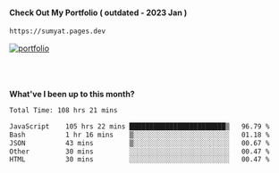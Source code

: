 #### Check Out My Portfolio ( outdated - 2023 Jan ) 
````bash
https://sumyat.pages.dev
````

<a href='https://sumyat.pages.dev/'>
    <img src='https://github.com/sumyat-aung/sumyat-aung/assets/108873224/c9b4f2be-c585-4dd3-84e1-692c3854a6d8' alt='portfolio' align='center' />
</a>


<br />
<br />


<br />
<br />

**What've I been up to this month?**

<!--START_SECTION:waka-->

```txt
Total Time: 108 hrs 21 mins

JavaScript    105 hrs 22 mins ████████████████████████▒   96.79 %
Bash          1 hr 16 mins    ▒░░░░░░░░░░░░░░░░░░░░░░░░   01.18 %
JSON          43 mins         ▒░░░░░░░░░░░░░░░░░░░░░░░░   00.67 %
Other         30 mins         ░░░░░░░░░░░░░░░░░░░░░░░░░   00.47 %
HTML          30 mins         ░░░░░░░░░░░░░░░░░░░░░░░░░   00.47 %
```

<!--END_SECTION:waka-->




